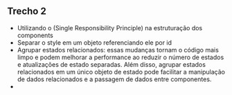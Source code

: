 ## Trecho 2

- Utilizando o (Single Responsibility Principle) na estruturação dos components
- Separar o style em um objeto referenciando ele por id
- Agrupar estados relacionados: essas mudanças tornam o código mais limpo e podem melhorar a performance ao reduzir o número de estados e atualizações de estado separadas. Além disso, agrupar estados relacionados em um único objeto de estado pode facilitar a manipulação de dados relacionados e a passagem de dados entre componentes.
-